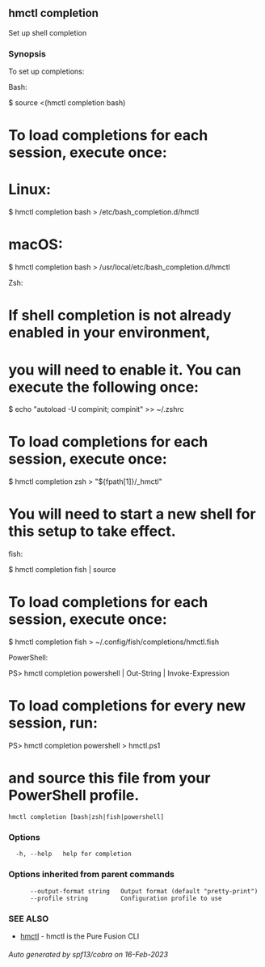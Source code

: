 ## hmctl completion

Set up shell completion

### Synopsis

To set up completions:

Bash:

  $ source <(hmctl completion bash)

  # To load completions for each session, execute once:
  # Linux:
  $ hmctl completion bash > /etc/bash_completion.d/hmctl
  # macOS:
  $ hmctl completion bash > /usr/local/etc/bash_completion.d/hmctl

Zsh:

  # If shell completion is not already enabled in your environment,
  # you will need to enable it.  You can execute the following once:

  $ echo "autoload -U compinit; compinit" >> ~/.zshrc

  # To load completions for each session, execute once:
  $ hmctl completion zsh > "${fpath[1]}/_hmctl"

  # You will need to start a new shell for this setup to take effect.

fish:

  $ hmctl completion fish | source

  # To load completions for each session, execute once:
  $ hmctl completion fish > ~/.config/fish/completions/hmctl.fish

PowerShell:

  PS> hmctl completion powershell | Out-String | Invoke-Expression

  # To load completions for every new session, run:
  PS> hmctl completion powershell > hmctl.ps1
  # and source this file from your PowerShell profile.


```
hmctl completion [bash|zsh|fish|powershell]
```

### Options

```
  -h, --help   help for completion
```

### Options inherited from parent commands

```
      --output-format string   Output format (default "pretty-print")
      --profile string         Configuration profile to use
```

### SEE ALSO

* [hmctl](hmctl.md)	 - hmctl is the Pure Fusion CLI

###### Auto generated by spf13/cobra on 16-Feb-2023
